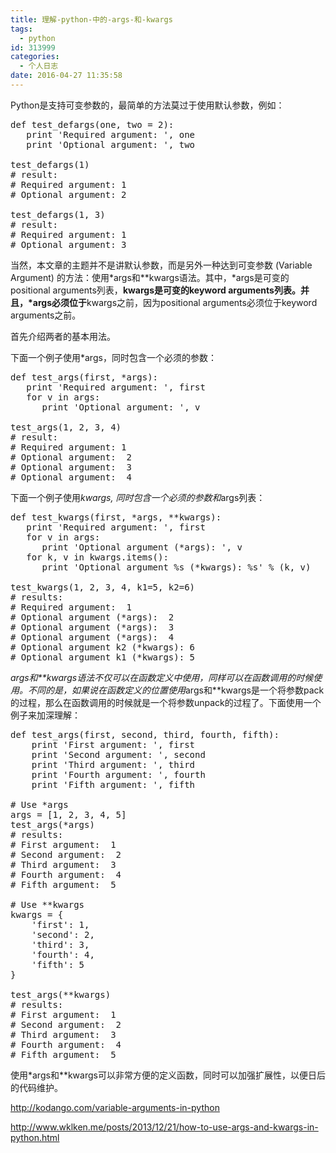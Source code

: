 ```yaml
---
title: 理解-python-中的-args-和-kwargs
tags:
  - python
id: 313999
categories:
  - 个人日志
date: 2016-04-27 11:35:58
---
```


Python是支持可变参数的，最简单的方法莫过于使用默认参数，例如：
<pre class="lang:python decode:false  ">def test_defargs(one, two = 2):
   print 'Required argument: ', one
   print 'Optional argument: ', two

test_defargs(1)
# result:
# Required argument: 1
# Optional argument: 2

test_defargs(1, 3)
# result:
# Required argument: 1
# Optional argument: 3</pre>
当然，本文章的主题并不是讲默认参数，而是另外一种达到可变参数 (Variable Argument) 的方法：使用*args和**kwargs语法。其中，*args是可变的positional arguments列表，**kwargs是可变的keyword arguments列表。并且，*args必须位于**kwargs之前，因为positional arguments必须位于keyword arguments之前。

<span id="more-197"></span>首先介绍两者的基本用法。

下面一个例子使用*args，同时包含一个必须的参数：
<pre class="lang:python decode:false ">def test_args(first, *args):
   print 'Required argument: ', first
   for v in args:
      print 'Optional argument: ', v

test_args(1, 2, 3, 4)
# result:
# Required argument: 1
# Optional argument:  2
# Optional argument:  3
# Optional argument:  4
</pre>
下面一个例子使用*kwargs, 同时包含一个必须的参数和*args列表：
<pre class="lang:python decode:false">def test_kwargs(first, *args, **kwargs):
   print 'Required argument: ', first
   for v in args:
      print 'Optional argument (*args): ', v
   for k, v in kwargs.items():
      print 'Optional argument %s (*kwargs): %s' % (k, v)

test_kwargs(1, 2, 3, 4, k1=5, k2=6)
# results:
# Required argument:  1
# Optional argument (*args):  2
# Optional argument (*args):  3
# Optional argument (*args):  4
# Optional argument k2 (*kwargs): 6
# Optional argument k1 (*kwargs): 5</pre>
*args和**kwargs语法不仅可以在函数定义中使用，同样可以在函数调用的时候使用。不同的是，如果说在函数定义的位置使用*args和**kwargs是一个将参数pack的过程，那么在函数调用的时候就是一个将参数unpack的过程了。下面使用一个例子来加深理解：
<pre class="lang:python decode:false ">def test_args(first, second, third, fourth, fifth):
    print 'First argument: ', first
    print 'Second argument: ', second
    print 'Third argument: ', third
    print 'Fourth argument: ', fourth
    print 'Fifth argument: ', fifth

# Use *args
args = [1, 2, 3, 4, 5]
test_args(*args)
# results:
# First argument:  1
# Second argument:  2
# Third argument:  3
# Fourth argument:  4
# Fifth argument:  5

# Use **kwargs
kwargs = {
    'first': 1,
    'second': 2,
    'third': 3,
    'fourth': 4,
    'fifth': 5
}

test_args(**kwargs)
# results:
# First argument:  1
# Second argument:  2
# Third argument:  3
# Fourth argument:  4
# Fifth argument:  5</pre>
使用*args和**kwargs可以非常方便的定义函数，同时可以加强扩展性，以便日后的代码维护。

http://kodango.com/variable-arguments-in-python

http://www.wklken.me/posts/2013/12/21/how-to-use-args-and-kwargs-in-python.html